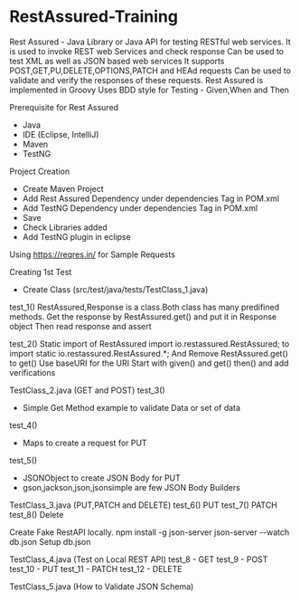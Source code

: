 # RestAssured-Training
Rest Assured - Java Library or Java API for testing RESTful web services.
It is used to invoke REST web Services and check response 
Can be used to test XML as well as JSON based web services
It supports POST,GET,PU,DELETE,OPTIONS,PATCH and HEAd requests
Can be used to validate and verify the responses of these requests.
Rest Assured is implemented in Groovy
Uses BDD style for Testing - Given,When and Then

Prerequisite for Rest Assured
- Java
- IDE (Eclipse, IntelliJ)
- Maven
- TestNG

Project Creation 
- Create Maven Project
- Add Rest Assured Dependency under dependencies Tag in POM.xml
- Add TestNG Dependency under dependencies Tag in POM.xml
- Save
- Check Libraries added
- Add TestNG plugin in eclipse

Using https://reqres.in/ for Sample Requests

Creating 1st Test
- Create Class (src/test/java/tests/TestClass_1.java)

test_1()
RestAssured,Response is a class.Both class has many predifined methods.
Get the response by RestAssured.get() and put it in Response object
Then read response and assert

test_2()
Static import of RestAssured
import io.restassured.RestAssured; to import static io.restassured.RestAssured.*;
And Remove RestAssured.get() to get()
Use baseURI for the URI
Start with given() and get()
		   then() and add verifications
		   
TestClass_2.java (GET and POST)
test_3()
 - Simple Get Method example to validate Data or set of data

test_4()
 - Maps to create a request for PUT
 
test_5()
 - JSONObject to create JSON Body for PUT
 - gson,jackson,json,jsonsimple are few JSON Body Builders

TestClass_3.java (PUT,PATCH and DELETE)
test_6() PUT
test_7() PATCH
test_8() Delete

Create Fake RestAPI locally.
npm install -g json-server
json-server --watch db.json
Setup db.json

TestClass_4.java (Test on Local REST API)
test_8 - GET
test_9 - POST
test_10 - PUT
test_11 - PATCH
test_12 - DELETE

TestClass_5.java (How to Validate JSON Schema)





